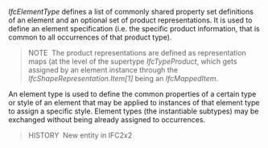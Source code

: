 _IfcElementType_ defines a list of commonly shared property set definitions of an element and an optional set of product representations. It is used to define an element specification (i.e. the specific product information, that is common to all occurrences of that product type).

> NOTE&nbsp; The product representations are defined as representation maps (at the level of the supertype _IfcTypeProduct_, which gets assigned by an element instance through the _IfcShapeRepresentation.Item[1]_ being an _IfcMappedItem_.

An element type is used to define the common properties of a certain type or style of an element that may be applied to instances of that element type to assign a specific style. Element types (the instantiable subtypes) may be exchanged without being already assigned to occurrences.

> HISTORY&nbsp; New entity in IFC2x2